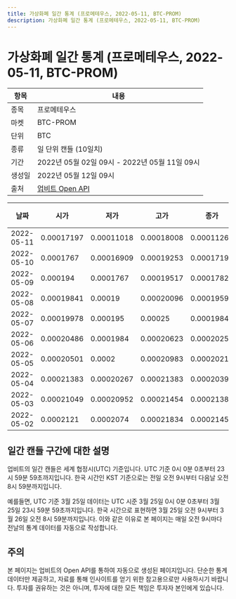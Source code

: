 ```yaml
---
title: 가상화폐 일간 통계 (프로메테우스, 2022-05-11, BTC-PROM)
description: 가상화폐 일간 통계 (프로메테우스, 2022-05-11, BTC-PROM)
---
```



가상화폐 일간 통계 (프로메테우스, 2022-05-11, BTC-PROM)
===

|항목|내용|
|--|--|
|종목|프로메테우스|
|마켓|BTC-PROM|
|단위|BTC|
|종류|일 단위 캔들 (10일치)|
|기간|2022년 05월 02일 09시 - 2022년 05월 11일 09시|
|생성일|2022년 05월 12일 09시|
|출처|[업비트 Open API](https://docs.upbit.com)|


|날짜|시가|저가|고가|종가|비고|
|--|--|--|--|--|--|
|2022-05-11|0.00017197|0.00011018|0.00018008|0.00011266|    |
|2022-05-10|0.0001767|0.00016909|0.00019253|0.00017199|    |
|2022-05-09|0.000194|0.0001767|0.00019517|0.0001782|    |
|2022-05-08|0.00019841|0.00019|0.00020096|0.00019592|    |
|2022-05-07|0.00019978|0.000195|0.00025|0.00019841|    |
|2022-05-06|0.00020486|0.0001984|0.00020623|0.00020252|    |
|2022-05-05|0.00020501|0.0002|0.00020983|0.00020217|    |
|2022-05-04|0.00021383|0.00020267|0.00021383|0.00020392|    |
|2022-05-03|0.00021049|0.00020952|0.00021454|0.00021386|    |
|2022-05-02|0.0002121|0.0002074|0.00021834|0.00021458|    |


일간 캔들 구간에 대한 설명
---


업비트의 일간 캔들은 세계 협정시(UTC) 기준입니다. 
UTC 기준 0시 0분 0초부터 23시 59분 59초까지입니다. 
한국 시간인 KST 기준으로는 전일 오전 9시부터 다음날 오전 8시 59분까지입니다. 


예를들면, UTC 기준 3월 25일 데이터는 UTC 시준 3월 25일 0시 0분 0초부터 3월 25일 23시 59분 59초까지입니다. 
한국 시간으로 표현하면 3월 25일 오전 9시부터 3월 26일 오전 8시 59분까지입니다. 
이와 같은 이유로 본 페이지는 매일 오전 9시마다 전날의 통계 데이터를 자동으로 작성합니다. 


주의
---


본 페이지는 업비트의 Open API를 통하여 자동으로 생성된 페이지입니다. 
단순한 통계 데이터만 제공하고, 자료를 통해 인사이트를 얻기 위한 참고용으로만 사용하시기 바랍니다. 
투자를 권유하는 것은 아니며, 투자에 대한 모든 책임은 투자자 본인에게 있습니다. 
